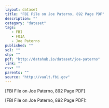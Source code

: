 ```yaml
---
layout: dataset
title: "FBI File on Joe Paterno, 892 Page PDF"
description: ""
category: "dataset"
tags: 
   - FBI
   - FOIA
   - Joe Paterno
published: ""
sql: ""
shp: ""
pdf: "http://datahub.io/dataset/joe-paterno"
link: ""
csv: ""
parents: ""
source: "http://vault.fbi.gov"
---
```

[FBI File on Joe Paterno, 892 Page PDF]

[FBI File on Joe Paterno, 892 Page PDF]: 
<p class='data desc'></p>
